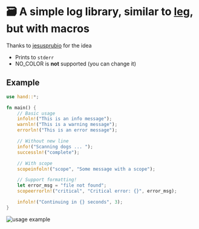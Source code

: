 # 🗃️ A simple log library, similar to <a href="github.com/jesusprubio/leg">leg</a>, but with macros

Thanks to <a href="github.com/jesusprubio">jesusprubio</a> for the idea

- Prints to ```stderr```
- NO_COLOR is **not** supported (you can change it)

## Example

```rust
use hand::*;

fn main() {
    // Basic usage
    infoln!("This is an info message");
    warnln!("This is a warning message");
    errorln!("This is an error message");

    // Without new line
    info!("Scanning dogs ... ");
    successln!("complete");

    // With scope
    scopeinfoln!("scope", "Some message with a scope");

    // Support formatting!
    let error_msg = "file not found";
    scopeerrorln!("critical", "Critical error: {}", error_msg);

    infoln!("Continuing in {} seconds", 3);
}
```
<img src="https://github.com/nomoreqwerty/hand/assets/72273722/ad717c13-0de2-4547-a5e1-b4fcf6cebd5f" alt="usage example" border-radius="3px">

